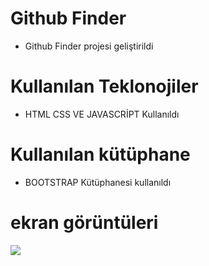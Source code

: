 # Github Finder 

- Github Finder projesi geliştirildi

# Kullanılan Teklonojiler
- HTML CSS VE JAVASCRİPT Kullanıldı

# Kullanılan kütüphane
- BOOTSTRAP Kütüphanesi kullanıldı

# ekran görüntüleri

<img src="/images/ekran-kaydı.gif">
